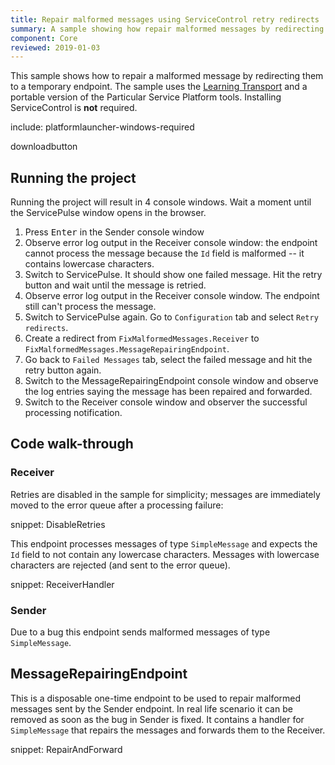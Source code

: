 ```yaml
---
title: Repair malformed messages using ServiceControl retry redirects 
summary: A sample showing how repair malformed messages by redirecting them to a temporary endpoint
component: Core
reviewed: 2019-01-03
---
```


This sample shows how to repair a malformed message by redirecting them to a temporary endpoint. The sample uses the [Learning Transport](/transports/learning/) and a portable version of the Particular Service Platform tools. Installing ServiceControl is **not** required.

include: platformlauncher-windows-required

downloadbutton


## Running the project

Running the project will result in 4 console windows. Wait a moment until the ServicePulse window opens in the browser.

 1. Press <kbd>Enter</kbd> in the Sender console window
 2. Observe error log output in the Receiver console window: the endpoint cannot process the message because the `Id` field is malformed -- it contains lowercase characters.
 3. Switch to ServicePulse. It should show one failed message. Hit the retry button and wait until the message is retried.
 4. Observe error log output in the Receiver console window. The endpoint still can't process the message.
 5. Switch to ServicePulse again. Go to `Configuration` tab and select `Retry redirects`.
 6. Create a redirect from `FixMalformedMessages.Receiver` to `FixMalformedMessages.MessageRepairingEndpoint`.
 7. Go back to `Failed Messages` tab, select the failed message and hit the retry button again.
 8. Switch to the MessageRepairingEndpoint console window and observe the log entries saying the message has been repaired and forwarded.
 9. Switch to the Receiver console window and observer the successful processing notification.


## Code walk-through 


### Receiver

Retries are disabled in the sample for simplicity; messages are immediately moved to the error queue after a processing failure:

snippet: DisableRetries

This endpoint processes messages of type `SimpleMessage` and expects the `Id` field to not contain any lowercase characters. Messages with lowercase characters are rejected (and sent to the error queue).

snippet: ReceiverHandler


### Sender

Due to a bug this endpoint sends malformed messages of type `SimpleMessage`.


## MessageRepairingEndpoint

This is a disposable one-time endpoint to be used to repair malformed messages sent by the Sender endpoint. In real life scenario it can be removed as soon as the bug in Sender is fixed. It contains a handler for `SimpleMessage` that repairs the messages and forwards them to the Receiver.

snippet: RepairAndForward
